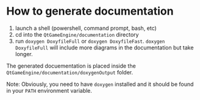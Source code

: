 How to generate documentation
=============================
1. launch a shell (powershell, command prompt, bash, etc)
2. cd into the `QtGameEngine/documentation` directory
3. run `doxygen DoxyfileFull` or `doxygen DoxyfileFast`. `doxygen DoxyfileFull` will include more diagrams in the documentation but take longer. 

The generated docuementation is placed inside the `QtGameEngine/documentation/doxygenOutput` folder.

Note: Obviously, you need to have `doxygen` installed and it should be found in your `PATH` environment variable.